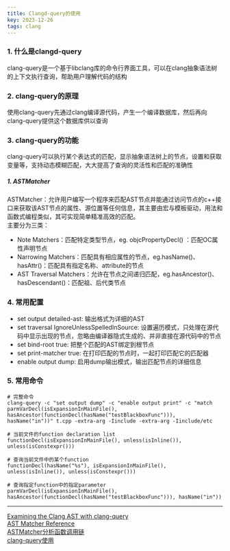 ```yaml
---
title: Clangd-query的使用
key: 2023-12-26
tags: clang
---
```


### 1. 什么是clangd-query
clang-query是一个基于libclang库的命令行界面工具，可以在clang抽象语法树的上下文执行查询，帮助用户理解代码的结构

### 2. clang-query的原理
使用clang-query先通过clang编译源代码，产生一个编译数据库，然后再向clang-query提供这个数据库供以查询

### 3. clang-query的功能
clang-query可以执行某个表达式的匹配，显示抽象语法树上的节点，设置和获取变量等，支持动态模糊匹配，大大提高了查询的灵活性和匹配的准确性

##### 1. ASTMatcher
ASTMatcher：允许用户编写一个程序来匹配AST节点并能通过访问节点的c++接口来获取该AST节点的属性、源位置等任何信息，其主要由宏与模板驱动，用法和函数式编程类似，其可实现简单精准高效的匹配。   
主要分为三类：   
- Note Matchers：匹配特定类型节点，eg. objcPropertyDecl() ：匹配OC属性声明节点
- Narrowing Matchers：匹配具有相应属性的节点，eg.hasName()、hasAttr()：匹配具有指定名称、attribute的节点
- AST Traversal Matchers：允许在节点之间递归匹配，eg.hasAncestor()、hasDescendant()：匹配祖、后代类节点

### 4. 常用配置

- set output detailed-ast: 输出格式为详细的AST
- set traversal IgnoreUnlessSpelledInSource: 设置遍历模式，只处理在源代码中显示出现的节点，忽略由编译器隐式生成的、并非直接在源代码中的节点
- set bind-root true: 把整个匹配的AST绑定到根节点
- set print-matcher true: 在打印匹配的节点时，一起打印匹配它的匹配器
- enable output dump: 启用dump输出模式，输出匹配节点的详细信息

### 5. 常用命令
```shell
# 完整命令
clang-query -c "set output dump" -c "enable output print" -c "match parmVarDecl(isExpansionInMainFile(), hasAncestor(functionDecl(hasName("testBlackboxFunc"))), hasName("in"))" t.cpp -extra-arg -Iinclude -extra-arg -Iinclude/etc

# 当前文件的function declaration list
functionDecl(isExpansionInMainFile(), unless(isInline()), unless(isConstexpr()))

# 查询当前文件中的某个function
functionDecl(hasName("%s"), isExpansionInMainFile(), unless(isInline()), unless(isConstexpr()))

# 查询指定function中的指定parameter
parmVarDecl(isExpansionInMainFile(), hasAncestor(functionDecl(hasName("testBlackboxFunc"))), hasName("in"))

```

----

[Examining the Clang AST with clang-query](https://devblogs.microsoft.com/cppblog/exploring-clang-tooling-part-2-examining-the-clang-ast-with-clang-query/)  
[AST Matcher Reference](https://clang.llvm.org/docs/LibASTMatchersReference.html)   
[ASTMatcher分析函数调用链](https://cloud.tencent.com/developer/article/1523137)   
[clang-query使用](https://blog.csdn.net/cppclub/article/details/134233861)   
